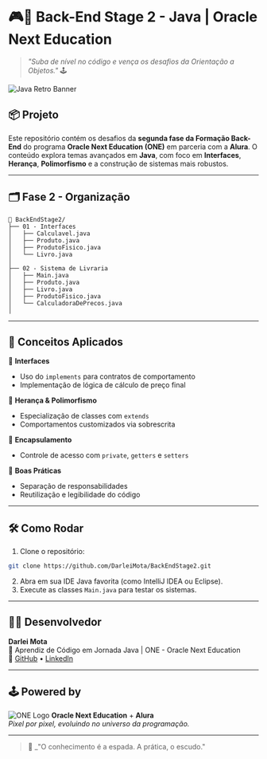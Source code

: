 
# 🎮👾 Back-End Stage 2 - Java | Oracle Next Education

> _"Suba de nível no código e vença os desafios da Orientação a Objetos."_ 🕹️

![Java Retro Banner](https://raw.githubusercontent.com/DarleiMota/BackEndStage1/main/assets/java-pixel-banner.png)

## 📦 Projeto
Este repositório contém os desafios da **segunda fase da Formação Back-End** do programa **Oracle Next Education (ONE)** em parceria com a **Alura**. O conteúdo explora temas avançados em **Java**, com foco em **Interfaces**, **Herança**, **Polimorfismo** e a construção de sistemas mais robustos.

---

## 🗂️ Fase 2 - Organização

```
📁 BackEndStage2/
├── 01 - Interfaces
│   ├── Calculavel.java
│   ├── Produto.java
│   ├── ProdutoFisico.java
│   └── Livro.java
│
├── 02 - Sistema de Livraria
│   ├── Main.java
│   ├── Produto.java
│   ├── Livro.java
│   ├── ProdutoFisico.java
│   └── CalculadoraDePrecos.java
│    
```

---

## 🧩 Conceitos Aplicados

🎯 **Interfaces**
- Uso do `implements` para contratos de comportamento
- Implementação de lógica de cálculo de preço final

🧬 **Herança & Polimorfismo**
- Especialização de classes com `extends`
- Comportamentos customizados via sobrescrita

🔐 **Encapsulamento**
- Controle de acesso com `private`, `getters` e `setters`

🧹 **Boas Práticas**
- Separação de responsabilidades
- Reutilização e legibilidade do código

---

## 🛠️ Como Rodar

1. Clone o repositório:
```bash
git clone https://github.com/DarleiMota/BackEndStage2.git
```

2. Abra em sua IDE Java favorita (como IntelliJ IDEA ou Eclipse).
3. Execute as classes `Main.java` para testar os sistemas.

---

## 🧙‍♂️ Desenvolvedor

**Darlei Mota**  
📍 Aprendiz de Código em Jornada Java | ONE - Oracle Next Education  
🔗 [GitHub](https://github.com/DarleiMota) • [LinkedIn](https://www.linkedin.com/in/darleimota/)

---

## 🕹️ Powered by

![ONE Logo](https://hermes.dio.me/companies/3/resources/images/logo.svg)
**Oracle Next Education** + **Alura**  
_Pixel por pixel, evoluindo no universo da programação._

---

> 🎤 _"O conhecimento é a espada. A prática, o escudo."